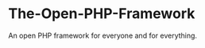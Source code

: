 The-Open-PHP-Framework
======================

An open PHP framework for everyone and for everything.